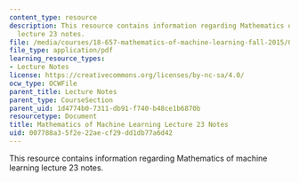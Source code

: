 ```yaml
---
content_type: resource
description: This resource contains information regarding Mathematics of machine learning
  lecture 23 notes.
file: /media/courses/18-657-mathematics-of-machine-learning-fall-2015/007788a35f2e22aecf29dd1db77a6d42_MIT18_657F15_L23.pdf
file_type: application/pdf
learning_resource_types:
- Lecture Notes
license: https://creativecommons.org/licenses/by-nc-sa/4.0/
ocw_type: OCWFile
parent_title: Lecture Notes
parent_type: CourseSection
parent_uid: 1d4774b0-7311-db91-f740-b48ce1b6870b
resourcetype: Document
title: Mathematics of Machine Learning Lecture 23 Notes
uid: 007788a3-5f2e-22ae-cf29-dd1db77a6d42
---
```

This resource contains information regarding Mathematics of machine learning lecture 23 notes.